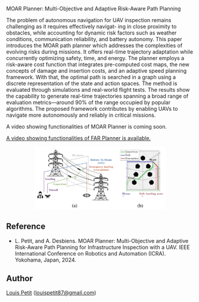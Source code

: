 MOAR Planner: Multi-Objective and Adaptive Risk-Aware Path Planning

The problem of autonomous navigation for UAV inspection remains challenging as it requires effectively navigat- ing in close proximity to obstacles, while accounting for dynamic risk factors such as weather conditions, communication reliability, and battery autonomy. This paper introduces the MOAR path planner which addresses the complexities of evolving risks during missions. It offers real-time trajectory adaptation while concurrently optimizing safety, time, and energy. The planner employs a risk-aware cost function that integrates pre-computed cost maps, the new concepts of damage and insertion costs, and an adaptive speed planning framework. With that, the optimal path is searched in a graph using a discrete representation of the state and action spaces. The method is evaluated through simulations and real-world flight tests. The results show the capability to generate real-time trajectories spanning a broad range of evaluation metrics—around 90% of the range occupied by popular algorithms. The proposed framework contributes by enabling UAVs to navigate more autonomously and reliably in critical missions.

A video showing functionalities of MOAR Planner is coming soon.

[A video showing functionalities of FAR Planner is available.](https://youtu.be/5shnlyZ4L9M)

<p align="center">
  <img src="img/method.png" alt="Method" width="70%"/>
</p>

## Reference

- L. Petit, and A. Desbiens. MOAR Planner: Multi-Objective and Adaptive Risk-Aware Path Planning for Infrastructure Inspection with a UAV. IEEE International Conference on Robotics and Automation (ICRA). Yokohama, Japan, 2024. 

## Author

[Louis Petit](https://github.com/lopetit) (louispetit87@gmail.com)
